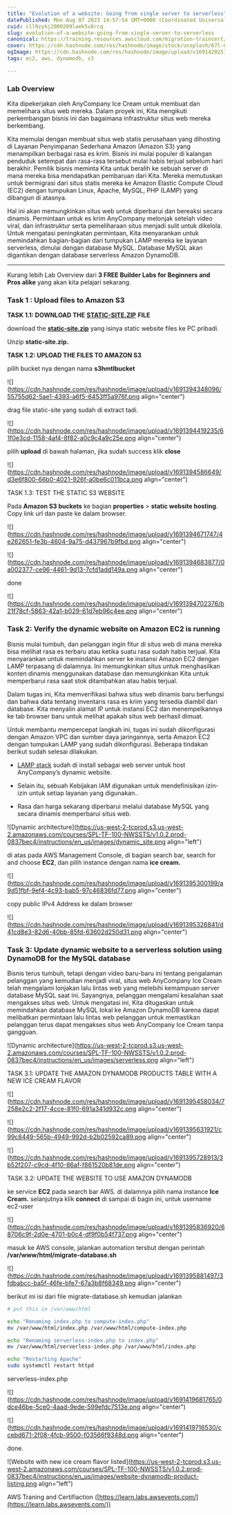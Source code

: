 ```yaml
---
title: "Evolution of a website: Going from single server to serverless"
datePublished: Mon Aug 07 2023 14:57:54 GMT+0000 (Coordinated Universal Time)
cuid: cll0zykj2000209laek5v8rcq
slug: evolution-of-a-website-going-from-single-server-to-serverless
canonical: https://training.resources.awscloud.com/migration-traincert/3-free-builder-labs-for-beginners-and-pros-alike?trk=ddcf6425-f792-4df1-86b7-54b786f81162&sc_channel=el
cover: https://cdn.hashnode.com/res/hashnode/image/stock/unsplash/67l-QujB14w/upload/94378402294800c270638788d0ca53e9.jpeg
ogImage: https://cdn.hashnode.com/res/hashnode/image/upload/v1691420257647/20b6a143-4d00-4402-ba81-fa54f8fd4760.png
tags: ec2, aws, dynamodb, s3

---
```


### Lab Overview

Kita dipekerjakan oleh AnyCompany Ice Cream untuk membuat dan memelihara situs web mereka. Dalam proyek ini, Kita mengikuti perkembangan bisnis ini dan bagaimana infrastruktur situs web mereka berkembang.

Kita memulai dengan membuat situs web statis perusahaan yang dihosting di Layanan Penyimpanan Sederhana Amazon (Amazon S3) yang menampilkan berbagai rasa es krim. Bisnis ini mulai populer di kalangan penduduk setempat dan rasa-rasa tersebut mulai habis terjual sebelum hari berakhir. Pemilik bisnis meminta Kita untuk beralih ke sebuah server di mana mereka bisa mendapatkan pembaruan dari Kita. Mereka memutuskan untuk bermigrasi dari situs statis mereka ke Amazon Elastic Compute Cloud (EC2) dengan tumpukan Linux, Apache, MySQL, PHP (LAMP) yang dibangun di atasnya.

Hal ini akan memungkinkan situs web untuk diperbarui dan bereaksi secara dinamis. Permintaan untuk es krim AnyCompany melonjak setelah video viral, dan infrastruktur serta pemeliharaan situs menjadi sulit untuk dikelola. Untuk mengatasi peningkatan permintaan, Kita menyarankan untuk memindahkan bagian-bagian dari tumpukan LAMP mereka ke layanan serverless, dimulai dengan database MySQL. Database MySQL akan digantikan dengan database serverless Amazon DynamoDB.

---

Kurang lebih Lab Overview dari **3 FREE Builder Labs for Beginners and Pros alike** yang akan kita pelajari sekarang.

### Task 1 : Upload files to Amazon S3

**TASK 1.1: DOWNLOAD THE** [**STATIC-SITE.ZIP**](https://us-west-2-aws-training.s3.amazonaws.com/courses/SPL-TF-100-NWSSTS/v1.0.2.prod-0837bec4/scripts/static-site.zip) **FILE**

download the [**static-site.zip**](https://us-west-2-aws-training.s3.amazonaws.com/courses/SPL-TF-100-NWSSTS/v1.0.2.prod-0837bec4/scripts/static-site.zip) yang isinya static website files ke PC pribadi.

Unzip **static-site.zip.**

**TASK 1.2: UPLOAD THE FILES TO AMAZON S3**

pilih bucket nya dengan nama **s3hmtlbucket**

![](https://cdn.hashnode.com/res/hashnode/image/upload/v1691394348096/55755d62-5ae1-4393-a6f5-6453ff5a976f.png align="center")

drag file static-site yang sudah di extract tadi.

![](https://cdn.hashnode.com/res/hashnode/image/upload/v1691394419235/61f0e3cd-1158-4af4-8f82-a0c9c4a9c25e.png align="center")

pilih **upload** di bawah halaman, jika sudah success klik **close**

![](https://cdn.hashnode.com/res/hashnode/image/upload/v1691394586649/d3e6f800-66b0-4021-926f-a0be6c011bca.png align="center")

TASK 1.3: TEST THE STATIC S3 WEBSITE

Pada **Amazon S3 buckets** ke bagian **properties** &gt; **static website hosting**. Copy link url dan paste ke dalam browser.

![](https://cdn.hashnode.com/res/hashnode/image/upload/v1691394671747/4e262651-fe3b-4604-9a75-d437967b9fbd.png align="center")

![](https://cdn.hashnode.com/res/hashnode/image/upload/v1691394683877/0a002377-ce96-4461-9d13-7cfd1add149a.png align="center")

done

![](https://cdn.hashnode.com/res/hashnode/image/upload/v1691394702376/b21f78cf-5863-42a1-b029-61d7eb96c4ee.png align="center")

### **Task 2: Verify the dynamic website on Amazon EC2 is running**

Bisnis mulai tumbuh, dan pelanggan ingin fitur di situs web di mana mereka bisa melihat rasa es terbaru atau ketika suatu rasa sudah habis terjual. Kita menyarankan untuk memindahkan server ke instansi Amazon EC2 dengan LAMP terpasang di dalamnya. Ini memungkinkan situs untuk menghasilkan konten dinamis menggunakan database dan memungkinkan Kita untuk memperbarui rasa saat stok ditambahkan atau habis terjual.

Dalam tugas ini, Kita memverifikasi bahwa situs web dinamis baru berfungsi dan bahwa data tentang inventaris rasa es krim yang tersedia diambil dari database. Kita menyalin alamat IP untuk instansi EC2 dan menempelkannya ke tab browser baru untuk melihat apakah situs web berhasil dimuat.

Untuk membantu mempercepat langkah ini, tugas ini sudah dikonfigurasi dengan Amazon VPC dan sumber daya jaringannya, serta Amazon EC2 dengan tumpukan LAMP yang sudah dikonfigurasi. Beberapa tindakan berikut sudah selesai dilakukan.

* [LAMP stack](https://docs.aws.amazon.com/AWSEC2/latest/UserGuide/ec2-lamp-amazon-linux-2.html) sudah di install sebagai web server untuk host AnyCompany’s dynamic website.
    
* Selain itu, sebuah Kebijakan IAM digunakan untuk mendefinisikan izin-izin untuk setiap layanan yang digunakan..
    
* Rasa dan harga sekarang diperbarui melalui database MySQL yang secara dinamis memperbarui situs web.
    

![Dynamic architecture](https://us-west-2-tcprod.s3.us-west-2.amazonaws.com/courses/SPL-TF-100-NWSSTS/v1.0.2.prod-0837bec4/instructions/en_us/images/dynamic_site.png align="left")

di atas pada AWS Management Console, di bagian search bar, search for and choose **EC2**, dan pilih instance dengan nama **ice cream.**

![](https://cdn.hashnode.com/res/hashnode/image/upload/v1691395300199/a9d51fbf-9ef4-4c93-bab5-97c46836fd77.png align="center")

copy public IPv4 Address ke dalam browser

![](https://cdn.hashnode.com/res/hashnode/image/upload/v1691395326841/d41cd8e3-82d6-40bb-85fd-63602d250d31.png align="center")

### **Task 3: Update dynamic website to a serverless solution using DynamoDB for the MySQL database**

Bisnis terus tumbuh, tetapi dengan video baru-baru ini tentang pengalaman pelanggan yang kemudian menjadi viral, situs web AnyCompany Ice Cream telah mengalami lonjakan lalu lintas web yang melebihi kemampuan server database MySQL saat ini. Sayangnya, pelanggan mengalami kesalahan saat mengakses situs web. Untuk mengatasi ini, Kita ditugaskan untuk memindahkan database MySQL lokal ke Amazon DynamoDB karena dapat melibatkan permintaan lalu lintas web pelanggan untuk memastikan pelanggan terus dapat mengakses situs web AnyCompany Ice Cream tanpa gangguan.

![Dynamic architecture](https://us-west-2-tcprod.s3.us-west-2.amazonaws.com/courses/SPL-TF-100-NWSSTS/v1.0.2.prod-0837bec4/instructions/en_us/images/serverless.png align="left")

TASK 3.1: UPDATE THE AMAZON DYNAMODB PRODUCTS TABLE WITH A NEW ICE CREAM FLAVOR

![](https://cdn.hashnode.com/res/hashnode/image/upload/v1691395458034/7258e2c2-2f17-4cce-81f0-691a341d932c.png align="center")

![](https://cdn.hashnode.com/res/hashnode/image/upload/v1691395631921/c99c8449-565b-4949-992d-b2b02592ca89.png align="center")

![](https://cdn.hashnode.com/res/hashnode/image/upload/v1691395728913/3b52f207-c9cd-4f10-86af-f861520b81de.png align="center")

TASK 3.2: UPDATE THE WEBSITE TO USE AMAZON DYNAMODB

ke service **EC2** pada search bar AWS. di dalamnya pilih nama instance **Ice Cream.** selanjutnya klik **connect** di sampai di bagin ini, untuk username ec2-user

![](https://cdn.hashnode.com/res/hashnode/image/upload/v1691395836920/68706c9f-2d0e-4701-b0c4-df9f0b54f737.png align="center")

masuk ke AWS console, jalankan automation tersbut dengan perintah **/var/www/html/migrate-database.sh**

![](https://cdn.hashnode.com/res/hashnode/image/upload/v1691395881497/3fdbabcc-ba5f-46fe-bfe7-67a3b8f68349.png align="center")

berikut ini isi dari file migrate-database.sh kemudian jalankan

```bash
# put this in /var/www/html

echo "Renaming index.php to compute-index.php" 
mv /var/www/html/index.php /var/www/html/compute-index.php

echo "Renaming serverless-index.php to index.php"
mv /var/www/html/serverless-index.php /var/www/html/index.php

echo "Restarting Apache"
sudo systemctl restart httpd
```

serverless-index.php

![](https://cdn.hashnode.com/res/hashnode/image/upload/v1691419681765/0dce46be-5ce0-4aad-9ede-599efdc7513e.png align="center")

![](https://cdn.hashnode.com/res/hashnode/image/upload/v1691419716530/ccebd671-2f08-4fcb-9500-f03566f9348d.png align="center")

done.

![Website with new ice cream flavor listed](https://us-west-2-tcprod.s3.us-west-2.amazonaws.com/courses/SPL-TF-100-NWSSTS/v1.0.2.prod-0837bec4/instructions/en_us/images/website-dynamodb-product-listing.png align="left")

AWS Traning and Certifiaction ([https://learn.labs.awsevents.com/](https://learn.labs.awsevents.com/))